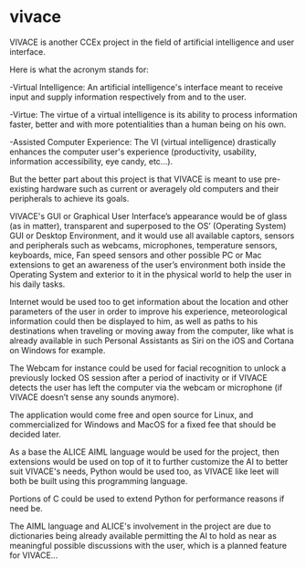 # vivace

VIVACE is another CCEx project in the field of artificial intelligence and user interface.

Here is what the acronym stands for:

-Virtual Intelligence: An artificial intelligence's interface meant to receive input and supply information respectively from and to the user.

-Virtue: The virtue of a virtual intelligence is its ability to process information faster, better and with more potentialities than a human being on his own.

-Assisted Computer Experience: The VI (virtual intelligence) drastically enhances the computer user's experience (productivity, usability, information accessibility, eye candy, etc...).

But the better part about this project is that VIVACE is meant to use pre-existing hardware such as current or averagely old computers and their peripherals to achieve its goals.

VIVACE's GUI or Graphical User Interface’s appearance would be of glass (as in matter), transparent and superposed to the OS’ (Operating System) GUI or Desktop Environment, and it would use all available captors, sensors and peripherals such as webcams, microphones, temperature sensors, keyboards, mice, Fan speed sensors and other possible PC or Mac extensions to get an awareness of the user’s environment both inside the Operating System and exterior to it in the physical world to help the user in his daily tasks.

Internet would be used too to get information about the location and other parameters of the user in order to improve his experience, meteorological information could then be displayed to him, as well as paths to his destinations when traveling or moving away from the computer, like what is already available in such Personal Assistants as Siri on the iOS and Cortana on Windows for example.

The Webcam for instance could be used for facial recognition to unlock a previously locked OS session after a period of inactivity or if VIVACE detects the user has left the computer via the webcam or microphone (if VIVACE doesn’t sense any sounds anymore).

The application would come free and open source for Linux, and commercialized for Windows and MacOS for a fixed fee that should be decided later.

As a base the ALICE AIML language would be used for the project, then extensions would be used on top of it to further customize the AI to better suit VIVACE's needs, Python would be used too, as VIVACE like leet will both be built using this programming language.

Portions of C could be used to extend Python for performance reasons if need be.

The AIML language and ALICE's involvement in the project are due to dictionaries being already available permitting the AI to hold as near as meaningful possible discussions with the user, which is a planned feature for VIVACE...
